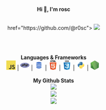 <p align='center'>
  <b>Hi 👋, I'm  rosc</b>
</p>

<p align="center"><br>
    <a> href="https://github.com/@r0sc">
	    <img src="https://images-ext-1.discordapp.net/external/3IqoZiGAWQMO-YQoBZ5lanetXk0k50G5PfCBdxPM8FU/https/r2.e-z.host/a9f800ce-09b4-43f9-bcf8-0bf8441c44bc/rncxvt3x.gif?width=750&height=422">
    </a>
</p>

<br><br>
<p align="center">
	<b>Languages & Frameworks</b>
	<br>
	<code><img height="25" src="https://raw.githubusercontent.com/github/explore/80688e429a7d4ef2fca1e82350fe8e3517d3494d/topics/javascript/javascript.png"></code>&nbsp;|
	<code><img height="25" src="https://raw.githubusercontent.com/github/explore/80688e429a7d4ef2fca1e82350fe8e3517d3494d/topics/php/php.png"></code>&nbsp;|
	<code><img height="25" src="https://raw.githubusercontent.com/github/explore/80688e429a7d4ef2fca1e82350fe8e3517d3494d/topics/sql/sql.png"></code>&nbsp;|
	<code><img height="25" src="https://raw.githubusercontent.com/github/explore/80688e429a7d4ef2fca1e82350fe8e3517d3494d/topics/html/html.png"></code>&nbsp;|
	<code><img height="25" src="https://raw.githubusercontent.com/github/explore/80688e429a7d4ef2fca1e82350fe8e3517d3494d/topics/css/css.png"></code>&nbsp;|
	<code><img height="25" src="https://raw.githubusercontent.com/github/explore/80688e429a7d4ef2fca1e82350fe8e3517d3494d/topics/python/python.png"></code>&nbsp;|
	<code><img height="25" src="https://raw.githubusercontent.com/github/explore/80688e429a7d4ef2fca1e82350fe8e3517d3494d/topics/nodejs/nodejs.png"></code>&nbsp;
	<br><br>
	<b>My Github Stats</b><br>
    	<img src="https://github-readme-streak-stats.herokuapp.com/?user=r0sc&theme=dark&hide_border=true">
	<br>
	<img src="https://github-readme-stats.vercel.app/api?username=r0sc&include_all_commits=true&show_icons=true&hide_border=true&hide_title=true&count_private=true&theme=dark">
	<br>
	<img src="https://github-readme-stats.vercel.app/api/top-langs/?username=r0sc&layout=compact&count_private=true&langs_count=8&hide_border=true&theme=dark">
</p>

